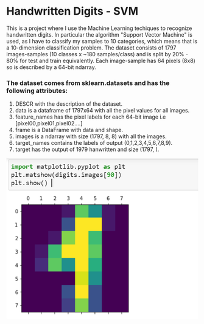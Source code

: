 # Handwritten Digits - SVM
This is a project where I use the Machine Learning techiques to recognize handwritten digits. In particular the algorithm "Support Vector Machine" is used, as I have to classify my samples to 10 categories, which means that is a 10-dimension classification problem. 
The dataset consists of 1797 images-samples (10 classes x ~180 samples/class) and is split by 20% - 80% for test and train equivalently.
Each image-sample has 64 pixels (8x8) so is described by a 64-bit ndarray.
### The dataset comes from sklearn.datasets and has the following attributes:
1) DESCR with the description of the dataset.
2) data is a dataframe of 1797x64 with all the pixel values for all images.
3) feature_names has the pixel labels for each 64-bit image i.e [pixel00,pixel01,pixel02....]
4) frame is a DataFrame with data and shape.
5) images is a ndarray with size (1797, 8, 8) with all the images.
6) target_names contains the labels of output (0,1,2,3,4,5,6,7,8,9).
7) target has the output of 1979 hanwritten and size (1797, ).

![](images/001.PNG)
